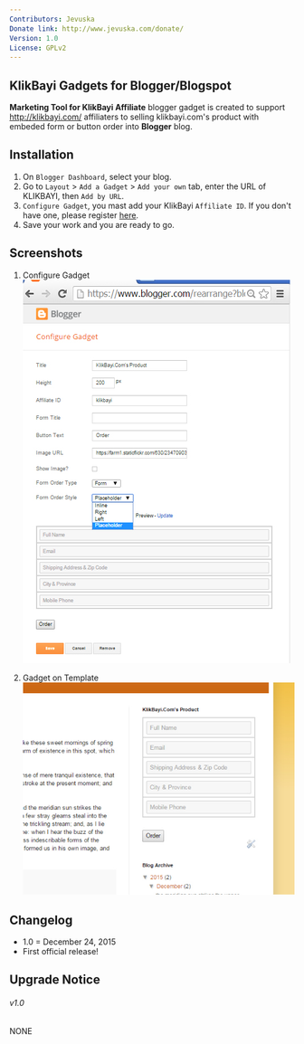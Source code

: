 ```yaml
---
Contributors: Jevuska
Donate link: http://www.jevuska.com/donate/
Version: 1.0
License: GPLv2
---
```


## KlikBayi Gadgets for Blogger/Blogspot
**Marketing Tool for KlikBayi Affiliate** blogger gadget is created to support http://klikbayi.com/ affiliaters to selling klikbayi.com's product with embeded form or button order into **Blogger** blog.

## Installation
1. On `Blogger Dashboard`, select your blog.
2. Go to `Layout` > `Add a Gadget` > `Add your own` tab, enter the URL of KLIKBAYI, then `Add by URL`.
3. `Configure Gadget`, you mast add your KlikBayi `Affiliate ID`. If you don't have one, please register [here](http://klikbayi.com/affiliasi.php "Affiliate Page").
4. Save your work and you are ready to go.

## Screenshots
1. Configure Gadget
![screenshot 1](lib/assets/img/screenshot-1.jpg)

2. Gadget on Template
![screenshot 2](lib/assets/img/screenshot-2.jpg)

## Changelog
* 1.0 = December 24, 2015
 * First official release!

## Upgrade Notice
###### v1.0
NONE